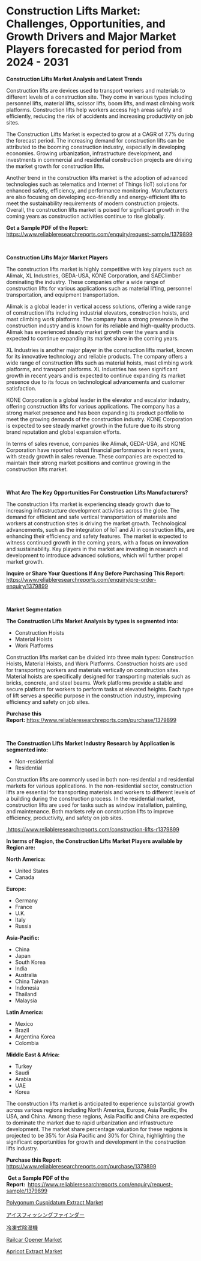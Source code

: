<p><h1>Construction Lifts Market: Challenges, Opportunities, and Growth Drivers and Major Market Players forecasted for period from 2024 - 2031</h1></p><p><strong>Construction Lifts Market Analysis and Latest Trends</strong></p>
<p><p>Construction lifts are devices used to transport workers and materials to different levels of a construction site. They come in various types including personnel lifts, material lifts, scissor lifts, boom lifts, and mast climbing work platforms. Construction lifts help workers access high areas safely and efficiently, reducing the risk of accidents and increasing productivity on job sites.</p><p>The Construction Lifts Market is expected to grow at a CAGR of 7.7% during the forecast period. The increasing demand for construction lifts can be attributed to the booming construction industry, especially in developing economies. Growing urbanization, infrastructure development, and investments in commercial and residential construction projects are driving the market growth for construction lifts.</p><p>Another trend in the construction lifts market is the adoption of advanced technologies such as telematics and Internet of Things (IoT) solutions for enhanced safety, efficiency, and performance monitoring. Manufacturers are also focusing on developing eco-friendly and energy-efficient lifts to meet the sustainability requirements of modern construction projects. Overall, the construction lifts market is poised for significant growth in the coming years as construction activities continue to rise globally.</p></p>
<p><strong>Get a Sample PDF of the Report:&nbsp;</strong> <a href="https://www.reliableresearchreports.com/enquiry/request-sample/1379899">https://www.reliableresearchreports.com/enquiry/request-sample/1379899</a></p>
<p>&nbsp;</p>
<p><strong>Construction Lifts Major Market Players</strong></p>
<p><p>The construction lifts market is highly competitive with key players such as Alimak, XL Industries, GEDA-USA, KONE Corporation, and SAEClimber dominating the industry. These companies offer a wide range of construction lifts for various applications such as material lifting, personnel transportation, and equipment transportation.</p><p>Alimak is a global leader in vertical access solutions, offering a wide range of construction lifts including industrial elevators, construction hoists, and mast climbing work platforms. The company has a strong presence in the construction industry and is known for its reliable and high-quality products. Alimak has experienced steady market growth over the years and is expected to continue expanding its market share in the coming years.</p><p>XL Industries is another major player in the construction lifts market, known for its innovative technology and reliable products. The company offers a wide range of construction lifts such as material hoists, mast climbing work platforms, and transport platforms. XL Industries has seen significant growth in recent years and is expected to continue expanding its market presence due to its focus on technological advancements and customer satisfaction.</p><p>KONE Corporation is a global leader in the elevator and escalator industry, offering construction lifts for various applications. The company has a strong market presence and has been expanding its product portfolio to meet the growing demands of the construction industry. KONE Corporation is expected to see steady market growth in the future due to its strong brand reputation and global expansion efforts.</p><p>In terms of sales revenue, companies like Alimak, GEDA-USA, and KONE Corporation have reported robust financial performance in recent years, with steady growth in sales revenue. These companies are expected to maintain their strong market positions and continue growing in the construction lifts market.</p></p>
<p>&nbsp;</p>
<p><strong>What Are The Key Opportunities For Construction Lifts Manufacturers?</strong></p>
<p><p>The construction lifts market is experiencing steady growth due to increasing infrastructure development activities across the globe. The demand for efficient and safe vertical transportation of materials and workers at construction sites is driving the market growth. Technological advancements, such as the integration of IoT and AI in construction lifts, are enhancing their efficiency and safety features. The market is expected to witness continued growth in the coming years, with a focus on innovation and sustainability. Key players in the market are investing in research and development to introduce advanced solutions, which will further propel market growth.</p></p>
<p><strong>Inquire or Share Your Questions If Any Before Purchasing This Report:</strong> <a href="https://www.reliableresearchreports.com/enquiry/pre-order-enquiry/1379899">https://www.reliableresearchreports.com/enquiry/pre-order-enquiry/1379899</a></p>
<p>&nbsp;</p>
<p><strong>Market Segmentation</strong></p>
<p><strong>The Construction Lifts Market Analysis by types is segmented into:</strong></p>
<p><ul><li>Construction Hoists</li><li>Material Hoists</li><li>Work Platforms</li></ul></p>
<p><p>Construction lifts market can be divided into three main types: Construction Hoists, Material Hoists, and Work Platforms. Construction hoists are used for transporting workers and materials vertically on construction sites. Material hoists are specifically designed for transporting materials such as bricks, concrete, and steel beams. Work platforms provide a stable and secure platform for workers to perform tasks at elevated heights. Each type of lift serves a specific purpose in the construction industry, improving efficiency and safety on job sites.</p></p>
<p><strong>Purchase this Report:&nbsp;</strong><a href="https://www.reliableresearchreports.com/purchase/1379899">https://www.reliableresearchreports.com/purchase/1379899</a></p>
<p>&nbsp;</p>
<p><strong>The Construction Lifts Market Industry Research by Application is segmented into:</strong></p>
<p><ul><li>Non-residential</li><li>Residential</li></ul></p>
<p><p>Construction lifts are commonly used in both non-residential and residential markets for various applications. In the non-residential sector, construction lifts are essential for transporting materials and workers to different levels of a building during the construction process. In the residential market, construction lifts are used for tasks such as window installation, painting, and maintenance. Both markets rely on construction lifts to improve efficiency, productivity, and safety on job sites.</p></p>
<p><a href="https://www.reliableresearchreports.com/construction-lifts-r1379899">&nbsp;https://www.reliableresearchreports.com/construction-lifts-r1379899</a></p>
<p><strong>In terms of Region, the Construction Lifts Market Players available by Region are:</strong></p>
<p>
    <p> <strong> North America: </strong>
        <ul>
            <li>United States</li>
            <li>Canada</li>
        </ul>
        </p> 
    <p> <strong> Europe: </strong>
        <ul>
            <li>Germany</li>
            <li>France</li>
            <li>U.K.</li>
            <li>Italy</li>
            <li>Russia</li>
        </ul>
        </p> 
    <p> <strong> Asia-Pacific: </strong>
        <ul>
            <li>China</li>
            <li>Japan</li>
            <li>South Korea</li>
            <li>India</li>
            <li>Australia</li>
            <li>China Taiwan</li>
            <li>Indonesia</li>
            <li>Thailand</li>
            <li>Malaysia</li>
        </ul>
        </p> 
    <p> <strong> Latin America: </strong>
        <ul>
            <li>Mexico</li>
            <li>Brazil</li>
            <li>Argentina Korea</li>
            <li>Colombia</li>
        </ul>
        </p> 
    <p> <strong> Middle East & Africa: </strong>
        <ul>
            <li>Turkey</li>
            <li>Saudi</li>
            <li>Arabia</li>
            <li>UAE</li>
            <li>Korea</li>
        </ul>
    </p>
    </p>
<p><p>The construction lifts market is anticipated to experience substantial growth across various regions including North America, Europe, Asia Pacific, the USA, and China. Among these regions, Asia Pacific and China are expected to dominate the market due to rapid urbanization and infrastructure development. The market share percentage valuation for these regions is projected to be 35% for Asia Pacific and 30% for China, highlighting the significant opportunities for growth and development in the construction lifts industry.</p></p>
<p><strong>Purchase this Report: </strong><a href="https://www.reliableresearchreports.com/purchase/1379899">https://www.reliableresearchreports.com/purchase/1379899</a></p>
<p>&nbsp;<strong>Get a Sample PDF of the Report:&nbsp;&nbsp;</strong><a href="https://www.reliableresearchreports.com/enquiry/request-sample/1379899">https://www.reliableresearchreports.com/enquiry/request-sample/1379899</a></p>
<p><strong></strong></p>
<p><p><a href="https://issuu.com/reportprime-2/docs/polygonum-cuspidatum-extract-market-size-2030.pptx">Polygonum Cuspidatum Extract Market</a></p><p><a href="https://github.com/laurenreichert/Market-Research-Report-List-1/blob/main/789427738795.md">アイスフィッシングファインダー</a></p><p><a href="https://github.com/vtbvgl20191192/Market-Research-Report-List-1/blob/main/829445938794.md">冷凍式除湿機</a></p><p><a href="https://github.com/joannagoyvaerts/Market-Research-Report-List-2/blob/main/railcar-opener-market.md">Railcar Opener Market</a></p><p><a href="https://issuu.com/reportprime-2/docs/apricot-extract-market-size-2030.pptx">Apricot Extract Market</a></p></p>